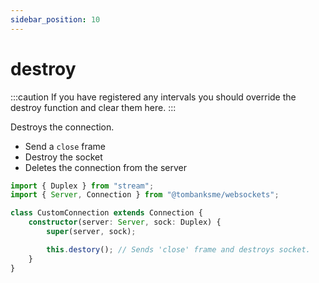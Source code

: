 ```yaml
---
sidebar_position: 10
---
```


# destroy

:::caution
If you have registered any intervals you should override the destroy function
and clear them here.
:::

Destroys the connection.

- Send a `close` frame
- Destroy the socket
- Deletes the connection from the server

```typescript title="/src/CustomConnection.ts"
import { Duplex } from "stream";
import { Server, Connection } from "@tombanksme/websockets";

class CustomConnection extends Connection {
	constructor(server: Server, sock: Duplex) {
		super(server, sock);

		this.destory(); // Sends 'close' frame and destroys socket.
	}
}
```
